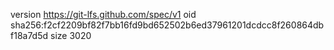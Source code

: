 version https://git-lfs.github.com/spec/v1
oid sha256:f2cf2209bf82f7bb16fd9bd652502b6ed37961201dcdcc8f260864dbf18a7d5d
size 3020
